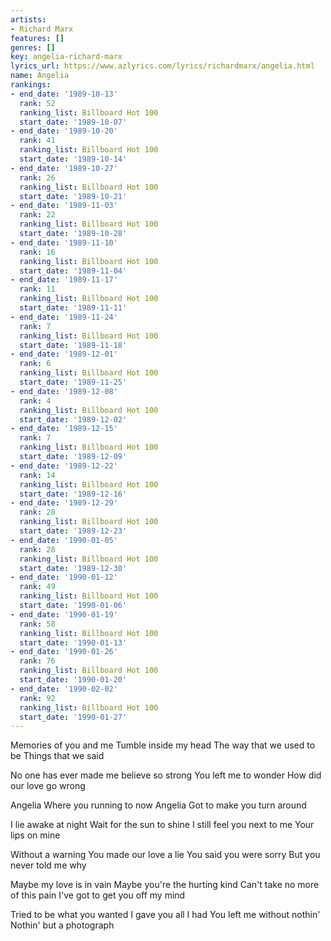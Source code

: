 ```yaml
---
artists:
- Richard Marx
features: []
genres: []
key: angelia-richard-marx
lyrics_url: https://www.azlyrics.com/lyrics/richardmarx/angelia.html
name: Angelia
rankings:
- end_date: '1989-10-13'
  rank: 52
  ranking_list: Billboard Hot 100
  start_date: '1989-10-07'
- end_date: '1989-10-20'
  rank: 41
  ranking_list: Billboard Hot 100
  start_date: '1989-10-14'
- end_date: '1989-10-27'
  rank: 26
  ranking_list: Billboard Hot 100
  start_date: '1989-10-21'
- end_date: '1989-11-03'
  rank: 22
  ranking_list: Billboard Hot 100
  start_date: '1989-10-28'
- end_date: '1989-11-10'
  rank: 16
  ranking_list: Billboard Hot 100
  start_date: '1989-11-04'
- end_date: '1989-11-17'
  rank: 11
  ranking_list: Billboard Hot 100
  start_date: '1989-11-11'
- end_date: '1989-11-24'
  rank: 7
  ranking_list: Billboard Hot 100
  start_date: '1989-11-18'
- end_date: '1989-12-01'
  rank: 6
  ranking_list: Billboard Hot 100
  start_date: '1989-11-25'
- end_date: '1989-12-08'
  rank: 4
  ranking_list: Billboard Hot 100
  start_date: '1989-12-02'
- end_date: '1989-12-15'
  rank: 7
  ranking_list: Billboard Hot 100
  start_date: '1989-12-09'
- end_date: '1989-12-22'
  rank: 14
  ranking_list: Billboard Hot 100
  start_date: '1989-12-16'
- end_date: '1989-12-29'
  rank: 28
  ranking_list: Billboard Hot 100
  start_date: '1989-12-23'
- end_date: '1990-01-05'
  rank: 28
  ranking_list: Billboard Hot 100
  start_date: '1989-12-30'
- end_date: '1990-01-12'
  rank: 49
  ranking_list: Billboard Hot 100
  start_date: '1990-01-06'
- end_date: '1990-01-19'
  rank: 58
  ranking_list: Billboard Hot 100
  start_date: '1990-01-13'
- end_date: '1990-01-26'
  rank: 76
  ranking_list: Billboard Hot 100
  start_date: '1990-01-20'
- end_date: '1990-02-02'
  rank: 92
  ranking_list: Billboard Hot 100
  start_date: '1990-01-27'
---
```


Memories of you and me
Tumble inside my head
The way that we used to be
Things that we said

No one has ever made me believe so strong
You left me to wonder
How did our love go wrong


Angelia
Where you running to now
Angelia
Got to make you turn around

I lie awake at night
Wait for the sun to shine
I still feel you next to me
Your lips on mine

Without a warning
You made our love a lie
You said you were sorry
But you never told me why



Maybe my love is in vain
Maybe you're the hurting kind
Can't take no more of this pain
I've got to get you off my mind

Tried to be what you wanted
I gave you all I had
You left me without nothin'
Nothin' but a photograph

